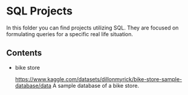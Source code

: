 # SQL Projects
In this folder you can find projects utilizing SQL. They are focused on formulating queries for a specific real life situation.

## Contents
* bike store

  https://www.kaggle.com/datasets/dillonmyrick/bike-store-sample-database/data
  A sample database of a bike store.
